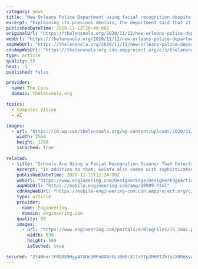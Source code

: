 ```yaml
---
category: news
title: "New Orleans Police Department using facial recognition despite years of denial"
excerpt: "Explaining its previous denials, the department said that it doesn’t employ its own facial recognition software. Instead, it accesses the technology through state and federal partners. An ACLU lawyer said that was a ‘distinction without a difference."
publishedDateTime: 2020-11-12T20:49:00Z
originalUrl: "https://thelensnola.org/2020/11/12/new-orleans-police-department-using-facial-recognition-despite-years-of-denial/"
webUrl: "https://thelensnola.org/2020/11/12/new-orleans-police-department-using-facial-recognition-despite-years-of-denial/"
ampWebUrl: "https://thelensnola.org/2020/11/12/new-orleans-police-department-using-facial-recognition-despite-years-of-denial/"
cdnAmpWebUrl: "https://thelensnola-org.cdn.ampproject.org/c/s/thelensnola.org/2020/11/12/new-orleans-police-department-using-facial-recognition-despite-years-of-denial/"
type: article
quality: 55
heat: -1
published: false

provider:
  name: The Lens
  domain: thelensnola.org

topics:
  - Computer Vision
  - AI

images:
  - url: "https://i0.wp.com/thelensnola.org/wp-content/uploads/2020/11/DSC_8767-scaled.jpg?fit=2560%2C1709&ssl=1"
    width: 2560
    height: 1709
    isCached: true

related:
  - title: "Schools Are Using a Facial Recognition Scanner That Detects Face Masks"
    excerpt: "In addition to that, GoSafe also comes with sophisticated facial recognition technology. After U.S. school districts pushed to reopen, there was a pressing need for temperature-taking devices. While some school boards were initially apprehensive of the inclusion of facial recognition,"
    publishedDateTime: 2020-11-11T12:24:00Z
    webUrl: "https://www.engineering.com/DesignerEdge/DesignerEdgeArticles/ArticleID/20909/Schools-Are-Using-a-Facial-Recognition-Scanner-That-Detects-Face-Masks.aspx"
    ampWebUrl: "https://mobile.engineering.com/amp/20909.html"
    cdnAmpWebUrl: "https://mobile-engineering-com.cdn.ampproject.org/c/s/mobile.engineering.com/amp/20909.html"
    type: article
    provider:
      name: Engineering
      domain: engineering.com
    quality: 59
    images:
      - url: "https://www.engineering.com/portals/0/BlogFiles/75_ima1.png"
        width: 530
        height: 560
        isCached: true

secured: "2t4WkxrlFMD889HyyATXDn3MPuOOAzGL3dHELXI1rzTp3MKMTZhTs2XB0oKvafC5Sy75gZwt+uuxyA+V7ao1MGX+aTf5hFj15DYymTQSerFI+jewkIXFnTHbc6+8iafuo7WsjtceRqcs4s0m4WFnw73kZ3nHrb+MK6rI0kAteuI3wELggBJ64ZDkZmCdyQ4mUqEx9Z68qOKNQkSQLC+CXk9Dp6T+99/igatvZbsPd7UP+zn1pSzclkjS2ZbafXa+56xX0Ii9wbWBHckM9j9jQJZIbkTy0VgwgWu0hqB+HLR6c6O1RfjR7GlP+/PIPkWpaOhUveBH1AVXTgVY6GCm7SviWJHrF77pst2Cj1RXgWU=;2liZZiiHCAWFRmwjvkNx/w=="
---
```


